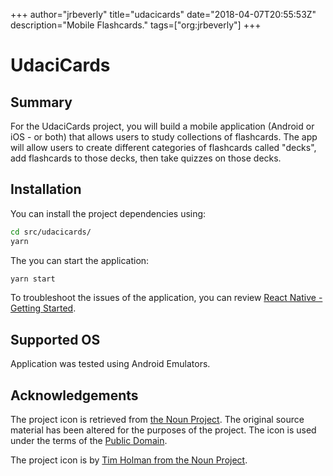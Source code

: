 +++
author="jrbeverly"
title="udacicards"
date="2018-04-07T20:55:53Z"
description="Mobile Flashcards."
tags=["org:jrbeverly"]
+++

# UdaciCards

## Summary

For the UdaciCards project, you will build a mobile application (Android or iOS - or both) that allows users to study collections of flashcards. The app will allow users to create different categories of flashcards called "decks", add flashcards to those decks, then take quizzes on those decks.

## Installation

You can install the project dependencies using:

```bash
cd src/udacicards/
yarn
```

The you can start the application:

```bash
yarn start
```

To troubleshoot the issues of the application, you can review [React Native - Getting Started](https://facebook.github.io/react-native/docs/getting-started.html).

## Supported OS

Application was tested using Android Emulators.

## Acknowledgements

The project icon is retrieved from [the Noun Project](docs/icon/icon.json). The original source material has been altered for the purposes of the project. The icon is used under the terms of the [Public Domain](https://creativecommons.org/publicdomain/zero/1.0/).

The project icon is by [Tim Holman from the Noun Project](https://thenounproject.com/term/card/28686/).